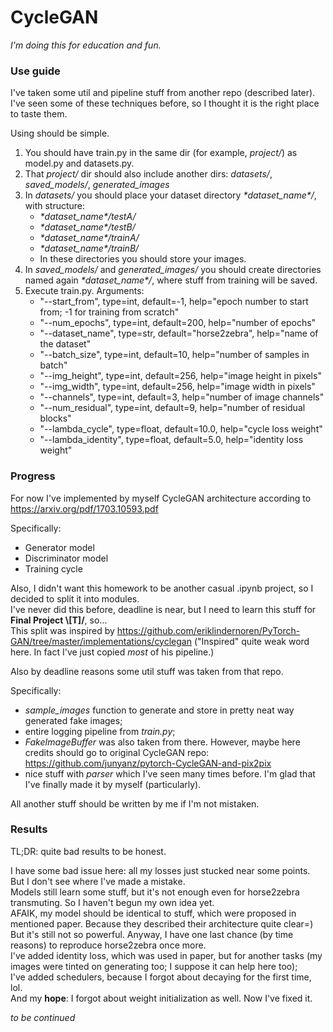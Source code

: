 # CycleGAN

*I'm doing this for education and fun.*

### Use guide
I've taken some util and pipeline stuff from another repo (described later).  
I've seen some of these techniques before, so I thought it is the right place to taste them.

Using should be simple.
1. You should have train.py in the same dir (for example, *project/*) as model.py and datasets.py.
2. That *project/* dir should also include another dirs: *datasets/*, *saved_models/*, *generated_images*
3. In *datasets/* you should place your dataset directory *\*dataset_name\*/*, with structure:
    * *\*dataset_name\*/testA/*
    * *\*dataset_name\*/testB/*
    * *\*dataset_name\*/trainA/*
    * *\*dataset_name\*/trainB/*
    * In these directories you should store your images.
5. In *saved_models/* and *generated_images/* you should create directories named again *\*dataset_name\*/*, where stuff from training will be saved.
6. Execute train.py. Arguments:
    * "--start_from", type=int, default=-1, help="epoch number to start from; -1 for training from scratch"
    * "--num_epochs", type=int, default=200, help="number of epochs"
    * "--dataset_name", type=str, default="horse2zebra", help="name of the dataset"
    * "--batch_size", type=int, default=10, help="number of samples in batch"
    * "--img_height", type=int, default=256, help="image height in pixels"
    * "--img_width", type=int, default=256, help="image width in pixels"
    * "--channels", type=int, default=3, help="number of image channels"
    * "--num_residual", type=int, default=9, help="number of residual blocks"
    * "--lambda_cycle", type=float, default=10.0, help="cycle loss weight"
    * "--lambda_identity", type=float, default=5.0, help="identity loss weight"

### Progress
For now I've implemented by myself CycleGAN architecture according to https://arxiv.org/pdf/1703.10593.pdf  

Specifically:  
* Generator model
* Discriminator model
* Training cycle

Also, I didn't want this homework to be another casual .ipynb project, so I decided to split it into modules.  
I've never did this before, deadline is near, but I need to learn this stuff for **Final Project \\[T]/**, so...   
This split was inspired by https://github.com/eriklindernoren/PyTorch-GAN/tree/master/implementations/cyclegan
("Inspired" quite weak word here. In fact I've just copied *most* of his pipeline.)  

Also by deadline reasons some util stuff was taken from that repo.  

Specifically:
* *sample_images* function to generate and store in pretty neat way generated fake images;
* entire logging pipeline from *train.py*; 
* *FakeImageBuffer* was also taken from there. However, maybe here credits should go to original CycleGAN repo: https://github.com/junyanz/pytorch-CycleGAN-and-pix2pix 
* nice stuff with *parser* which I've seen many times before. I'm glad that I've finally made it by myself (particularly).

All another stuff should be written by me if I'm not mistaken.
### Results
TL;DR: quite bad results to be honest.

I have some bad issue here: all my losses just stucked near some points. But I don't see where I've made a mistake.  
Models still learn some stuff, but it's not enough even for horse2zebra transmuting. So I haven't begun my own idea yet.  
AFAIK, my model should be identical to stuff, which were proposed in mentioned paper. Because they described their architecture quite clear=)  
But it's still not so powerful.
Anyway, I have one last chance (by time reasons) to reproduce horse2zebra once more.  
I've added identity loss, which was used in paper, but for another tasks (my images were tinted on generating too; I suppose it can help here too);  
I've added schedulers, because I forgot about decaying for the first time, lol.  
And my **hope**: I forgot about weight initialization as well. Now I've fixed it.  

*to be continued*
